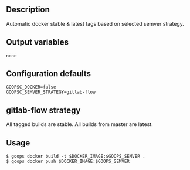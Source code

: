 ## Description
Automatic docker stable & latest tags based on selected semver strategy.

## Output variables
```console
none
```

## Configuration defaults
```console
GOOPSC_DOCKER=false
GOOPSC_SEMVER_STRATEGY=gitlab-flow
```

## gitlab-flow strategy
All tagged builds are stable.
All builds from master are latest.

## Usage
```console
$ goops docker build -t $DOCKER_IMAGE:$GOOPS_SEMVER .
$ goops docker push $DOCKER_IMAGE:$GOOPS_SEMVER
```
